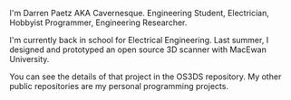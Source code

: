 I'm Darren Paetz AKA Cavernesque. Engineering Student, Electrician, Hobbyist Programmer, Engineering Researcher.

I'm currently back in school for Electrical Engineering. Last summer, I designed and prototyped an open source 3D scanner with MacEwan University.

You can see the details of that project in the OS3DS repository. My other public repositories are my personal programming projects.

<!---
Cavernesque/Cavernesque is a ✨ special ✨ repository because its `README.md` (this file) appears on your GitHub profile.
You can click the Preview link to take a look at your changes.
--->
